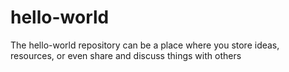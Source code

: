 # hello-world
The hello-world repository can be a place where you store ideas, resources, or even share and discuss things with others
